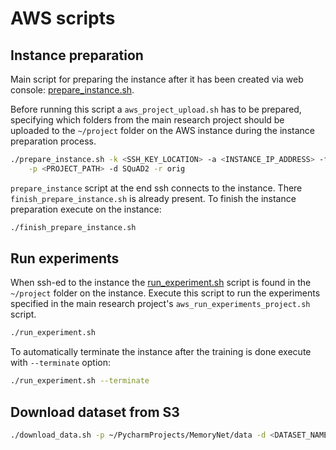 # AWS scripts

## Instance preparation

Main script for preparing the instance after it has been created via web console: 
[prepare_instance.sh](prepare_instance.sh).

Before running this script a `aws_project_upload.sh` has to be prepared, specifying which
folders from the main research project should be uploaded to the `~/project` folder
on the AWS instance during the instance preparation process.

```bash
./prepare_instance.sh -k <SSH_KEY_LOCATION> -a <INSTANCE_IP_ADDRESS> -f pytorch -v 0.2 \
    -p <PROJECT_PATH> -d SQuAD2 -r orig
```

`prepare_instance` script at the end ssh connects to the instance. 
There `finish_prepare_instance.sh` is already present. To finish the instance preparation execute on the instance:

```bash
./finish_prepare_instance.sh
```


## Run experiments

When ssh-ed to the instance the [run_experiment.sh](run_experiment.sh) script is found in the
`~/project` folder on the instance.
Execute this script to run the experiments specified in the main research project's `aws_run_experiments_project.sh` script.

```bash
./run_experiment.sh 
```

To automatically terminate the instance after the training is done execute with `--terminate` option:

```bash
./run_experiment.sh --terminate
```


## Download dataset from S3

```bash
./download_data.sh -p ~/PycharmProjects/MemoryNet/data -d <DATASET_NAME> -r <PREPROC_DATASET>
```

